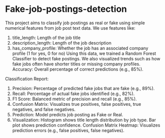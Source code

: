 # Fake-job-postings-detection
This project aims to classify job postings as real or fake using simple numerical features from job post text data.
We use features like:
1. title_length: Length of the job title
2. description_length: Length of the job description
3. has_company_profile: Whether the job has an associated company profile (1 for yes, 0 for no)
Using this data, we trained a Random Forest Classifier to detect fake postings.
We also visualized trends such as how fake jobs often have shorter titles or missing company profiles.
Accuracy: Overall percentage of correct predictions (e.g., 85%).

Classification Report:
1. Precision: Percentage of predicted fake jobs that are fake (e.g., 89%).
2. Recall: Percentage of actual fake jobs identified (e.g., 82%).
3. F1 Score: Balanced metric of precision and recall (e.g., 85%).
4. Confusion Matrix: Visualizes true positives, false positives, true negatives, and false negatives.
5. Prediction: Model predicts job posting as Fake or Real.
6. Visualization:
      Histogram shows title length distribution by job type.
      Bar plot shows prediction confidence.
      Confusion Matrix Heatmap: Visualizes prediction errors (e.g., false positives, false negatives).
